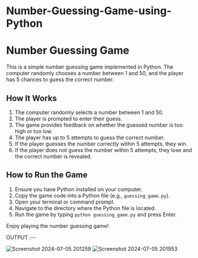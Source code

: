 # Number-Guessing-Game-using-Python
# Number Guessing Game

This is a simple number guessing game implemented in Python. The computer randomly chooses a number between 1 and 50, and the player has 5 chances to guess the correct number.

## How It Works

1. The computer randomly selects a number between 1 and 50.
2. The player is prompted to enter their guess.
3. The game provides feedback on whether the guessed number is too high or too low.
4. The player has up to 5 attempts to guess the correct number.
5. If the player guesses the number correctly within 5 attempts, they win.
6. If the player does not guess the number within 5 attempts, they lose and the correct number is revealed.

## How to Run the Game

1. Ensure you have Python installed on your computer.
2. Copy the game code into a Python file (e.g., `guessing_game.py`).
3. Open your terminal or command prompt.
4. Navigate to the directory where the Python file is located.
5. Run the game by typing `python guessing_game.py` and press Enter.

Enjoy playing the number guessing game!

OUTPUT :--

![Screenshot 2024-07-05 201259](https://github.com/Jinnat36/Number-Guessing-Game-using-Python/assets/157870456/6f10dcb9-f775-4869-bfbc-243e347137cc)
![Screenshot 2024-07-05 201953](https://github.com/Jinnat36/Number-Guessing-Game-using-Python/assets/157870456/206e2b41-d748-4252-9397-0b9f5b416995)

